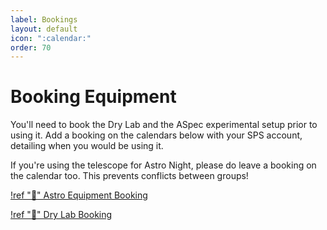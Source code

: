 ```yaml
---
label: Bookings
layout: default
icon: ":calendar:"
order: 70
---
```


# Booking Equipment

You'll need to book the Dry Lab and the ASpec experimental setup prior to using it. Add a booking on the calendars below with your SPS account, detailing when you would be using it.

If you're using the telescope for Astro Night, please do leave a booking on the calendar too. This prevents conflicts between groups!

[!ref ":calendar:" Astro Equipment Booking](https://calendar.google.com/calendar/embed?src=c_m8cnmhn67d6iacen4angg6ccr0%40group.calendar.google.com&ctz=Asia%2FSingapore)

[!ref ":calendar:" Dry Lab Booking](https://calendar.google.com/calendar/u/0?cid=c3BzLm51cy5lZHUuc2dfMzgzODM4MzkzMTMwMzQzOTM4MzlAcmVzb3VyY2UuY2FsZW5kYXIuZ29vZ2xlLmNvbQ)